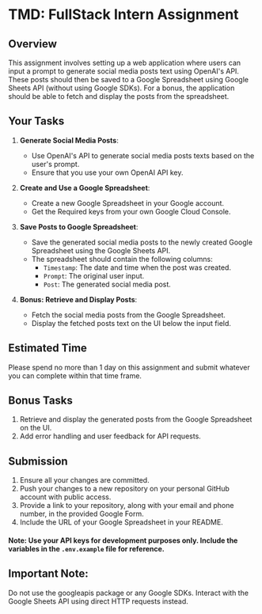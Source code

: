 # TMD: FullStack Intern Assignment

## Overview

This assignment involves setting up a web application where users can input a prompt to generate social media posts text using OpenAI's API. These posts should then be saved to a Google Spreadsheet using Google Sheets API (without using Google SDKs). For a bonus, the application should be able to fetch and display the posts from the spreadsheet.

## Your Tasks

1. **Generate Social Media Posts**:

   - Use OpenAI's API to generate social media posts texts based on the user's prompt.
   - Ensure that you use your own OpenAI API key.

2. **Create and Use a Google Spreadsheet**:

   - Create a new Google Spreadsheet in your Google account.
   - Get the Required keys from your own Google Cloud Console.

3. **Save Posts to Google Spreadsheet**:

   - Save the generated social media posts to the newly created Google Spreadsheet using the Google Sheets API.
   - The spreadsheet should contain the following columns:
     - `Timestamp`: The date and time when the post was created.
     - `Prompt`: The original user input.
     - `Post`: The generated social media post.

4. **Bonus: Retrieve and Display Posts**:
   - Fetch the social media posts from the Google Spreadsheet.
   - Display the fetched posts text on the UI below the input field.

## Estimated Time

Please spend no more than 1 day on this assignment and submit whatever you can complete within that time frame.

## Bonus Tasks

1. Retrieve and display the generated posts from the Google Spreadsheet on the UI.
2. Add error handling and user feedback for API requests.

## Submission

1. Ensure all your changes are committed.
2. Push your changes to a new repository on your personal GitHub account with public access.
3. Provide a link to your repository, along with your email and phone number, in the provided Google Form.
4. Include the URL of your Google Spreadsheet in your README.

#### Note: Use your API keys for development purposes only. Include the variables in the `.env.example` file for reference.

## Important Note:
Do not use the googleapis package or any Google SDKs. Interact with the Google Sheets API using direct HTTP requests instead.
